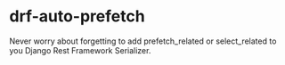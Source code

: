 # drf-auto-prefetch
Never worry about forgetting to add prefetch_related or select_related to you Django Rest Framework Serializer.
